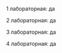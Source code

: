 <!-- Выполнение заданий по ТМП_ИБ -->
1 лабораторная: да

2 лабораторная: да

3 лабораторная: да

4 лабораторная: да